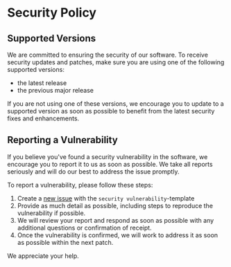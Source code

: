# Security Policy

## Supported Versions

We are committed to ensuring the security of our software. To receive security updates and patches, make sure you are using one of the following supported versions:

- the latest release
- the previous major release

If you are not using one of these versions, we encourage you to update to a supported version as soon as possible to benefit from the latest security fixes and enhancements.

## Reporting a Vulnerability

If you believe you've found a security vulnerability in the software, we encourage you to report it to us as soon as possible. We take all reports seriously and will do our best to address the issue promptly.

To report a vulnerability, please follow these steps:

1. Create a [new issue](https://github.com/grb-technik/aula_assistant/issues/new/choose) with the `security vulnerability`-template
2. Provide as much detail as possible, including steps to reproduce the vulnerability if possible.
4. We will review your report and respond as soon as possible with any additional questions or confirmation of receipt.
4. Once the vulnerability is confirmed, we will work to address it as soon as possible within the next patch.

We appreciate your help.
